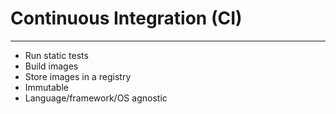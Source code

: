 # Continuous Integration (CI)

---

* Run static tests<!-- .element: class="fragment" -->
* Build images<!-- .element: class="fragment" -->
* Store images in a registry<!-- .element: class="fragment" -->
* Immutable<!-- .element: class="fragment" -->
* Language/framework/OS agnostic<!-- .element: class="fragment" -->